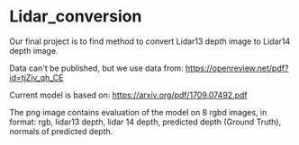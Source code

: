 # Lidar_conversion

Our final project is to find method to convert Lidar13 depth image to Lidar14 depth image.

Data can't be published, but we use data from: https://openreview.net/pdf?id=tjZjv_qh_CE

Current model is based on: https://arxiv.org/pdf/1709.07492.pdf

The png image contains evaluation of the model on 8 rgbd images, in format: rgb, lidar13 depth, lidar 14 depth, predicted depth (Ground Truth), normals of predicted depth.

